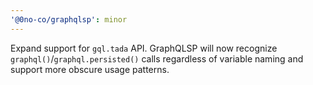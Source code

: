 ```yaml
---
'@0no-co/graphqlsp': minor
---
```


Expand support for `gql.tada` API. GraphQLSP will now recognize `graphql()`/`graphql.persisted()` calls regardless of variable naming and support more obscure usage patterns.

